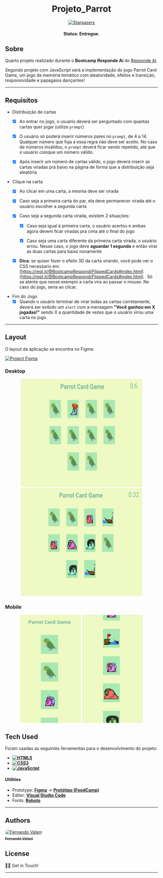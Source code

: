 <h1 align="center">
    Projeto_Parrot
</h1>

<p align="center"> <a href="https://github.com/">
    <img alt="Stargazers" src="https://img.shields.io/github/stars/fevalani/Projeto_Parrot?style=for-the-badge">
  </a>
</p>

<h4 align="center"> 
	 Status: Entregue.
</h4>

## Sobre

Quarto projeto realizado durante o **Bootcamp Responde Aí** do [Responde Aí](https://page.respondeai.com.br/bootcamp). <br>

Segundo projeto com JavaScript será a implementação do jogo Parrot Card Game, um jogo da memória temático com aleatoridade, efeitos e transição, responsividade e papagaios dançantes!

---

## Requisitos

- Distribuição de cartas
    - [x]  Ao entrar no jogo, o usuário deverá ser perguntado com quantas cartas quer jogar (utilize `prompt`)
    
    - [x]  O usuário só poderá inserir números pares no `prompt`, de 4 a 14. Qualquer número que fuja a essa regra não deve ser aceito. No caso de números inválidos, o `prompt` deverá ficar sendo repetido, até que o usuário coloque um número válido.
    
    - [x]  Após inserir um número de cartas válido, o jogo deverá inserir as cartas viradas pra baixo na página de forma que a distribuição seja aleatória

- Clique na carta
    - [x]  Ao clicar em uma carta, a mesma deve ser virada
    
    - [x]  Caso seja a primeira carta do par, ela deve permanecer virada até o usuário escolher a segunda carta
    
    - [x]  Caso seja a segunda carta virada, existem 2 situações:
        - [x]  Caso seja igual à primeira carta, o usuário acertou e ambas agora devem ficar viradas pra cima até o final do jogo
        
        - [x]  Caso seja uma carta diferente da primeira carta virada, o usuário errou. Nesse caso, o jogo deve **aguardar 1 segundo** e então virar as duas cartas para baixo novamente
    
    - [x]  **Dica**: se quiser fazer o efeito 3D da carta virando, você pode ver o CSS necesśario em: [https://repl.it/@BootcampRespond/FlippedCards#index.html](https://repl.it/@BootcampRespond/FlippedCards#index.html) . Só se atente que nesse exemplo a carta vira ao passar o mouse. No caso do jogo, seria ao clicar.


- Fim do Jogo
    - [x]  Quando o usuário terminar de virar todas as cartas corretamente, deverá ser exibido um `alert` com a mensagem **"Você ganhou em X jogadas!"** sendo X a quantidade de vezes que o usuário virou uma carta no jogo.

---

## Layout

O layout da aplicação se encontra no Figma:

<a href="https://www.figma.com/file/EBizkrjH73Ku9fmib49Hlm/Parrot-Card-Game?node-id=0%3A1">
  <img alt="Project Figma" src="https://img.shields.io/badge/%20Layout%20-Figma-%2304D361?style=for-the-badge&logo=appveyor">
</a>


### Desktop

<p align="center">
  <img alt="Desktop Homepage" title="#Homepage" src="imagens/readme.png" width="400px" height="355px">
  <img alt="Desktop Homepage" title="#Homepage" src="imagens/readme2.png" width="400px" height="355px">
</p>


### Mobile

<p align="center">
  <img alt="Mobile Homepage" title="#Homepage" src="imagens/readme3.png" width="200px" height="355px">
  <img alt="Mobile Homepage" title="#Homepage" src="imagens/readme4.png" width="200px" height="355px">
</p>

## Tech Used

Foram usadas as seguintes ferramentas para o desenvolvimento do projeto:

- **[![HTML5](https://img.shields.io/badge/HTML5-E34F26?style=for-the-badge&logo=html5&logoColor=white)](https://html5.org/)**
- **[![CSS3](https://img.shields.io/badge/CSS3-1572B6?style=for-the-badge&logo=css3&logoColor=white)](https://www.w3.org/Style/CSS/Overview.en.html)**
- **[![JavaScript](https://img.shields.io/badge/JavaScript-F7DF1E?style=for-the-badge&logo=javascript&logoColor=black)](https://www.javascript.com/)**

#### **Utilities**

- Prototype: **[Figma](https://www.figma.com/)** → **[Protótipo (FoodCamp)](https://www.figma.com/file/G9eTcwdxrRrKOfyfYCj3l7/FoodCamp?node-id=0%3A1)**
- Editor: **[Visual Studio Code](https://code.visualstudio.com/)**
- Fonts: **[Roboto](https://fonts.google.com/specimen/Roboto)**

---

## Authors

<p>
<a style="border-radius: 50px;" width="100px;" href="https://github.com/fevalani">
 <img style="border-radius: 50px;" src="https://avatars.githubusercontent.com/u/81244714?v=4" width="100px;" alt="Fernando Valani"/>
 <br />
 <sub><b>Fernando Valani</b></sub></a>
 <br />

## </p>

## License

👋🏽 Get in Touch!

---
